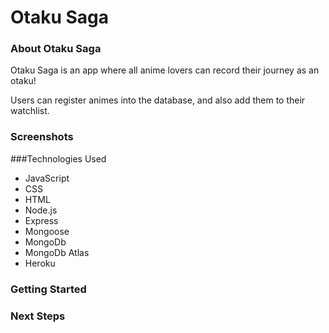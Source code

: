 # Otaku Saga

### About Otaku Saga

Otaku Saga is an app where all anime lovers can record their journey as an otaku!

Users can register animes into the database, and also add them to their watchlist.


### Screenshots

###Technologies Used

- JavaScript
- CSS
- HTML
- Node.js
- Express
- Mongoose
- MongoDb
- MongoDb Atlas
- Heroku

### Getting Started

### Next Steps
